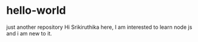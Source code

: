 # hello-world
just another repository
Hi
Srikiruthika here,
I am interested to learn node js and i am new to it.
